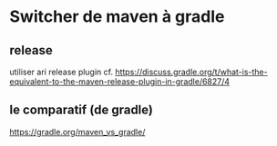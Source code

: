 


Switcher de maven à gradle
===

release
-----
utiliser ari release plugin
cf.
https://discuss.gradle.org/t/what-is-the-equivalent-to-the-maven-release-plugin-in-gradle/6827/4


le comparatif (de gradle)
----
https://gradle.org/maven_vs_gradle/